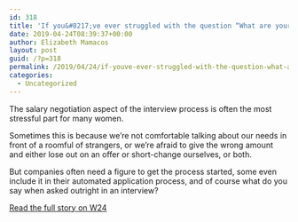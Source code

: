 ```yaml
---
id: 318
title: 'If you&#8217;ve ever struggled with the question “What are your salary expectations?” here&#8217;s a brilliant way to answer it'
date: 2019-04-24T08:39:37+00:00
author: Elizabeth Mamacos
layout: post
guid: /?p=318
permalink: /2019/04/24/if-youve-ever-struggled-with-the-question-what-are-your-salary-expectations-heres-a-brilliant-way-to-answer-it/
categories:
  - Uncategorized
---
```

The salary negotiation aspect of the interview process is often the most stressful part for many women.

Sometimes this is because we’re not comfortable talking about our needs in front of a roomful of strangers, or we’re afraid to give the wrong amount and either lose out on an offer or short-change ourselves, or both.&nbsp;

But companies often need a figure to get the process started, some even include it in their automated application process, and of course what do you say when asked outright in an interview?

[Read the full story on W24](https://www.w24.co.za/Work/Jobs/if-youve-ever-struggled-with-the-question-what-are-your-salary-expectations-heres-a-brilliant-way-to-answer-it-20190423)